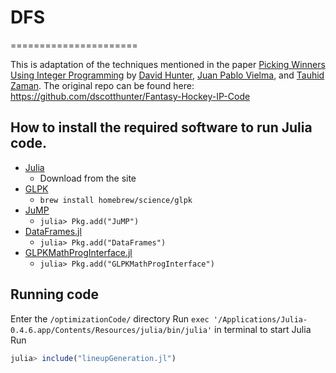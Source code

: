 # DFS
======================

This is adaptation of the techniques mentioned in the paper [Picking Winners Using Integer Programming](http://arxiv.org/pdf/1604.01455v2.pdf) by [David Hunter](http://orc.scripts.mit.edu/people/student.php?name=dshunter), [Juan Pablo Vielma](http://www.mit.edu/~jvielma/), and [Tauhid Zaman](http://zlisto.scripts.mit.edu/home/). 
The original repo can be found here: https://github.com/dscotthunter/Fantasy-Hockey-IP-Code

 

## How to install the required software to run Julia code. 
- [Julia](http://julialang.org/)
  - Download from the site
- [GLPK](https://www.gnu.org/software/glpk/)
  - `brew install homebrew/science/glpk`
- [JuMP](https://github.com/JuliaOpt/JuMP.jl)
  -  `julia> Pkg.add("JuMP")`
- [DataFrames.jl](https://github.com/JuliaStats/DataFrames.jl)
  - `julia> Pkg.add("DataFrames")`
- [GLPKMathProgInterface.jl](https://github.com/JuliaOpt/GLPKMathProgInterface.jl)
  - `julia> Pkg.add("GLPKMathProgInterface")`


## Running code
Enter the `/optimizationCode/` directory 
Run `exec '/Applications/Julia-0.4.6.app/Contents/Resources/julia/bin/julia'` in terminal to start Julia
Run
```julia
julia> include("lineupGeneration.jl")
```
